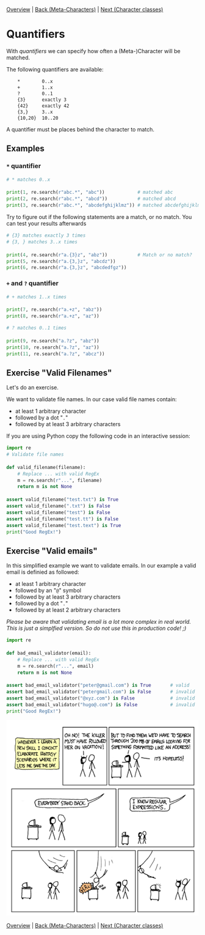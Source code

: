 [Overview](./overview.md) | [Back (Meta-Characters)](./meta.md) | [Next (Character classes)](./char_classes.md) 

# Quantifiers

With *quantifiers* we can specify how often a (Meta-)Character will be matched. 

The following quantifiers are available:
```
    *        0..x
    +        1..x
    ?        0..1
    {3}      exactly 3 
    {42}     exactly 42
    {3,}     3..x
    {10,20}  10..20
```

A quantifier must be places behind the character to match.

## Examples
### `*` quantifier
```python
# * matches 0..x

print(1, re.search(r"abc.*", "abc"))            # matched abc
print(2, re.search(r"abc.*", "abcd"))           # matched abcd
print(3, re.search(r"abc.*", "abcdefghijklmz")) # matched abcdefghijklmz
```

Try to figure out if the following statements are a match, or no match. You can test your results afterwards

```python
# {3} matches exactly 3 times
# {3, } matches 3..x times

print(4, re.search(r"a.{3}z", "abz"))           # Match or no match?
print(5, re.search(r"a.{3,}z", "abcdz"))        
print(6, re.search(r"a.{3,}z", "abcdedfgz"))    
```

### `+` and `?` quantifier
```python
# + matches 1..x times

print(7, re.search(r"a.+z", "abz"))
print(8, re.search(r"a.+z", "az"))
```

```python
# ? matches 0..1 times

print(9, re.search("a.?z", "abz"))
print(10, re.search("a.?z", "az"))
print(11, re.search("a.?z", "abcz"))
```

## Exercise "Valid Filenames"
Let's do an exercise. 

We want to validate file names. In our case valid file names contain:

- at least 1 arbitrary character
- followed by a dot "`.`"
- followed by at least 3 arbitrary characters

If you are using Python copy the following code in an interactive session:
```python
import re
# Validate file names

def valid_filename(filename):
    # Replace ... with valid RegEx
    m = re.search(r"...", filename)
    return m is not None

assert valid_filename("test.txt") is True
assert valid_filename(".txt") is False
assert valid_filename("test") is False
assert valid_filename("test.tt") is False
assert valid_filename("test.text") is True
print("Good RegEx!")
```

## Exercise "Valid emails"
In this simplified example we want to validate emails. In our example a valid email is definied as followed:

- at least 1 arbitrary character
- followed by an "`@`" symbol
- followed by at least 3 arbitrary characters
- followed by a dot "`.`"
- followed by at least 2 arbitrary characters

*Please be aware that validating email is a lot more complex in real world. This is just a simplfied version. So do not use this in production code! ;)* 

```python
import re

def bad_email_validator(email):
    # Replace ... with valid RegEx
    m = re.search(r"...", email)
    return m is not None

assert bad_email_validator("peter@gmail.com") is True       # valid
assert bad_email_validator("petergmail.com") is False       # invalid
assert bad_email_validator("@xyz.com") is False             # invalid
assert bad_email_validator("hugo@.com") is False            # invalid
print("Good RegEx!")
```

![Save the world](ressources/re1.png "Save the world")

[Overview](./overview.md) | [Back (Meta-Characters)](./meta.md) | [Next (Character classes)](./char_classes.md) 